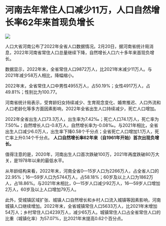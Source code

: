 # 河南去年常住人口减少11万，人口自然增长率62年来首现负增长

![](https://inews.gtimg.com/newsapp_bt/0/15677510526/1000)

人口大省河南公布了2022年全省人口数据情况。2月20日，据河南省统计局消息，2022年河南省常住人口总量继续下降，自然增长人口六十多年来首现负增长。

数据显示，2022年末，全省常住人口9872万人，比2021年末减少11万人。与2021年减少58万人相比，降幅缩小。

2022年末，全省常住人口中男性4955万人，占50.19%；女性4917万人，占49.81%；性别比为100.77。

河南省统计局表示，受育龄妇女持续减少、生育观念变化、婚育推迟、人口外流和人口老龄化等多方面因素影响，2022年全省出生人口持续减少，死亡人口增加。

2022年全省出生人口73.3万人，出生率为7.42‰；死亡人口74.1万人，死亡率为7.50‰；自然增长人口-0.8万人，自然增长率为-0.08‰。与2021年相比，全省出生人口减少6.0万人，出生率下降0.58个千分点；全省死亡人口增加1.1万人，死亡率上升0.14个千分点。
**人口自然增长率62年来（自1961年开始）首次出现负增长。**

值得注意的是，2020年，河南出生人口首次跌破100万，2021年再度跌破80万大关，是1978年以来的最低水平。

从年龄结构来看，2022年末，河南全省0—15岁人口为2266万人，占全省人口的22.95%；16—59岁人口为5744万人，占58.18%；60岁及以上人口为1862万人，占18.86%。与2021年末相比，0—15岁人口减少92万人，16—59岁人口增加2万人，60岁及以上人口增加79万人。

此外，受城镇区域扩张、城镇人口自然增长和乡村人口流入城镇等因素影响，河南城镇人口继续增加。2022年末，全省城镇常住人口5633万人，比2021年末增加54万人；乡村常住人口4239万人，减少65万人。城镇常住人口占全省常住人口的比重（城镇化率）为57.07%，比2021年末提高0.62个百分点。

